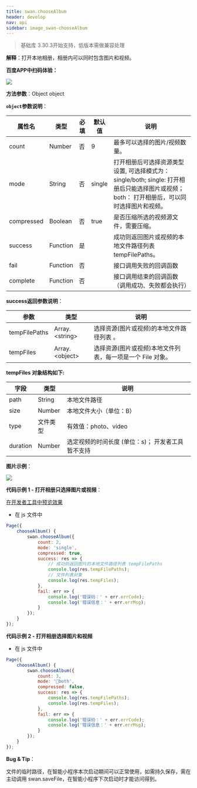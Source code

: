 ```yaml
---
title: swan.chooseAlbum
header: develop
nav: api
sidebar: image_swan-chooseAlbum
---
```




> 基础库 3.30.3开始支持，低版本需做兼容处理

**解释**：打开本地相册，相册内可以同时包含图片和视频。

**百度APP中扫码体验：**

<img src="https://b.bdstatic.com/miniapp/assets/images/doc_demo/pages_chooseAlbum.png"  class="demo-qrcode-image" />

**方法参数**：Object object

**`object`参数说明**：

|属性名 |类型  |必填 | 默认值 |说明|
|---- | ---- | ---- | ----|----|
|count  | Number | 否|9|  最多可以选择的图片/视频数量。|
|mode  | String| 否 |single| 打开相册后可选择资源类型设置, 可选择模式为： single/both; single: 打开相册后只能选择图片或视频； both： 打开相册后，可以同时选择图片和视频。|
|compressed | Boolean |否 |true |  是否压缩所选的视频源文件，需要压缩。|
|success |Function  |  是 | |成功则返回图片或视频的本地文件路径列表 tempFilePaths。|
|fail  |  Function |   否  | | 接口调用失败的回调函数|
|complete   | Function  |  否 | |  接口调用结束的回调函数（调用成功、失败都会执行）|


**success返回参数说明**：

|参数  |类型|  说明 |
|---- | ---- | ---- |
|tempFilePaths  | Array.&lt;string&gt;  |选择资源(图片或视频)的本地文件路径列表 。|
|tempFiles  |Array.&lt;object&gt; |选择资源(图片或视频)本地文件列表，每一项是一个 File 对象。|

**tempFiles 对象结构如下:**

|字段 | 类型  |说明|
|---- | ---- | ---- |
|path  |  String  |本地文件路径|
|size   | Number | 本地文件大小（单位：B）|
|type|文件类型|有效值：photo、video|
|duration|Number|选定视频的时间长度 (单位：s)； 开发者工具暂不支持|

**图片示例**：

<div class="m-doc-custom-examples">
    <div class="m-doc-custom-examples-correct">
        <img src="https://b.bdstatic.com/miniapp/images/chooseAlbum.gif">
    </div>
    <div class="m-doc-custom-examples-correct">
        <img src=" ">
    </div>
    <div class="m-doc-custom-examples-correct">
        <img src=" ">
    </div>     
</div>

**代码示例 1 - 打开相册只选择图片或视频**：

<a href="swanide://fragment/e0984aa8374449ead4cfb885dbf0ce331569502073433" title="在开发者工具中预览效果" target="_blank">在开发者工具中预览效果</a>

* 在 js 文件中

```js
Page({
    chooseAlbum() {
        swan.chooseAlbum({
            count: 2,
            mode: 'single',
            compressed: true,
            success: res => {
                // 成功则返回图片的本地文件路径列表 tempFilePaths
                console.log(res.tempFilePaths);
                // 文件列表对象
                console.log(res.tempFiles);
            },
            fail: err => {
                console.log('错误码：' + err.errCode);
                console.log('错误信息：' + err.errMsg);
            }
        });
    }
});
```

**代码示例 2 - 打开相册选择图片和视频**
* 在 js 文件中

```js
Page({
    chooseAlbum() {
        swan.chooseAlbum({
            count: 3,
            mode: 'both',
            compressed: false,
            success: res => {
                console.log(res.tempFilePaths);
                console.log(res.tempFiles);
            },
            fail: err => {
                console.log('错误码：' + err.errCode);
                console.log('错误信息：' + err.errMsg);
            }
        });
    }
});
```

**Bug & Tip**：

文件的临时路径，在智能小程序本次启动期间可以正常使用，如需持久保存，需在主动调用 swan.saveFile，在智能小程序下次启动时才能访问得到。





